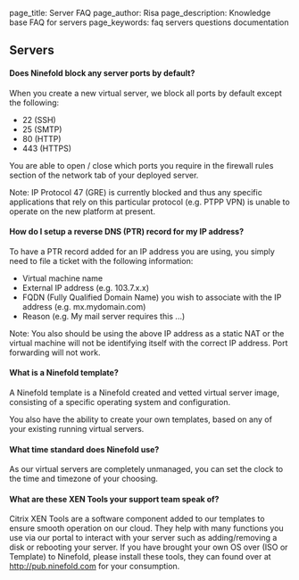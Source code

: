 page_title: Server FAQ
page_author: Risa
page_description: Knowledge base FAQ for servers
page_keywords: faq servers questions documentation

## Servers

#### Does Ninefold block any server ports by default?

When you create a new virtual server, we block all ports by default except the following:

* 22 (SSH) 
* 25 (SMTP)
* 80 (HTTP)
* 443 (HTTPS)

You are able to open / close which ports you require in the firewall rules section of the network tab of your deployed server.

Note: IP Protocol 47 (GRE) is currently blocked and thus any specific applications that rely on this particular protocol (e.g. PTPP VPN) is unable to operate on the new platform at present.

#### How do I setup a reverse DNS (PTR) record for my IP address?

To have a PTR record added for an IP address you are using, you simply need to file a ticket with the following information:

* Virtual machine name
* External IP address (e.g. 103.7.x.x)
* FQDN (Fully Qualified Domain Name) you wish to associate with the IP address (e.g. mx.mydomain.com)
* Reason (e.g. My mail server requires this ...)

Note: You also should be using the above IP address as a static NAT or the virtual machine will not be identifying itself with the correct IP address. Port forwarding will not work.

#### What is a Ninefold template?

A Ninefold template is a Ninefold created and vetted virtual server image, consisting of a specific operating system and configuration.

You also have the ability to create your own templates, based on any of your existing running virtual servers.

#### What time standard does Ninefold use?

As our virtual servers are completely unmanaged, you can set the clock to the time and timezone of your choosing.

#### What are these XEN Tools your support team speak of?

Citrix XEN Tools are a software component added to our templates to ensure smooth operation on our cloud. They help with many functions you use via our portal to interact with your server such as adding/removing a disk or rebooting your server. If you have brought your own OS over (ISO or Template) to Ninefold, please install these tools, they can found over at http://pub.ninefold.com for your consumption.